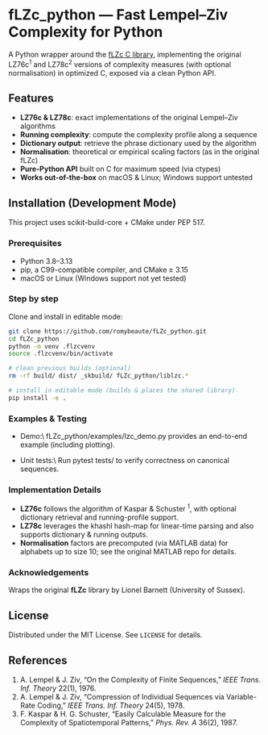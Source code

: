 # fLZc_python — Fast Lempel–Ziv Complexity for Python

A Python wrapper around the [fLZc C library](https://github.com/lcbarnett/fLZc), implementing the original LZ76c<sup>1</sup> and LZ78c<sup>2</sup> versions of complexity measures (with optional normalisation) in optimized C, exposed via a clean Python API.

## Features

- **LZ76c & LZ78c**: exact implementations of the original Lempel–Ziv algorithms  
- **Running complexity**: compute the complexity profile along a sequence  
- **Dictionary output**: retrieve the phrase dictionary used by the algorithm  
- **Normalisation**: theoretical or empirical scaling factors (as in the original fLZc)  
- **Pure-Python API** built on C for maximum speed (via ctypes)  
- **Works out-of-the-box** on macOS & Linux; Windows support untested  



## Installation (Development Mode)

This project uses scikit-build-core + CMake under PEP 517.

### Prerequisites

- Python 3.8–3.13  
- pip, a C99-compatible compiler, and CMake ≥ 3.15  
- macOS or Linux (Windows support not yet tested)  

### Step by step

Clone and install in editable mode:

```bash
git clone https://github.com/romybeaute/fLZc_python.git
cd fLZc_python
python -m venv .flzcvenv
source .flzcvenv/bin/activate

# clean previous builds (optional)
rm -rf build/ dist/ _skbuild/ fLZc_python/liblzc.*

# install in editable mode (builds & places the shared library)
pip install -e .
```


### Examples & Testing
- Demo:\\
fLZc_python/examples/lzc_demo.py provides an end-to-end example (including plotting).

- Unit tests:\\
Run pytest tests/ to verify correctness on canonical sequences.



### Implementation Details
- **LZ76c** follows the algorithm of Kaspar & Schuster <sup>1</sup>, with optional dictionary retrieval and running-profile support.  
- **LZ78c** leverages the khashl hash-map for linear-time parsing and also supports dictionary & running outputs.  
- **Normalisation** factors are precomputed (via MATLAB data) for alphabets up to size 10; see the original MATLAB repo for details.


### Acknowledgements
Wraps the original **fLZc** library by Lionel Barnett (University of Sussex).



## License

Distributed under the MIT License. See `LICENSE` for details.



## References
1. A. Lempel & J. Ziv, “On the Complexity of Finite Sequences,” _IEEE Trans. Inf. Theory_ 22(1), 1976.  
2. A. Lempel & J. Ziv, “Compression of Individual Sequences via Variable-Rate Coding,” _IEEE Trans. Inf. Theory_ 24(5), 1978.  
3. F. Kaspar & H. G. Schuster, “Easily Calculable Measure for the Complexity of Spatiotemporal Patterns,” _Phys. Rev. A_ 36(2), 1987. 
